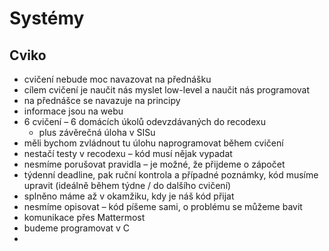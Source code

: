 # Systémy

## Cviko

- cvičení nebude moc navazovat na přednášku
- cílem cvičení je naučit nás myslet low-level a naučit nás programovat
- na přednášce se navazuje na principy
- informace jsou na webu
- 6 cvičení – 6 domácích úkolů odevzdávaných do recodexu
	- plus závěrečná úloha v SISu
- měli bychom zvládnout tu úlohu naprogramovat během cvičení
- nestačí testy v recodexu – kód musí nějak vypadat
- nesmíme porušovat pravidla – je možné, že přijdeme o zápočet
- týdenní deadline, pak ruční kontrola a případné poznámky, kód musíme upravit (ideálně během týdne / do dalšího cvičení)
- splněno máme až v okamžiku, kdy je náš kód přijat
- nesmíme opisovat – kód píšeme sami, o problému se můžeme bavit
- komunikace přes Mattermost
- budeme programovat v C
- 